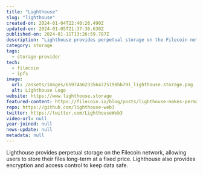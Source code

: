 ```yaml
---
title: "Lighthouse"
slug: "lighthouse"
created-on: 2024-01-04T22:40:26.490Z
updated-on: 2024-01-05T21:37:36.638Z
published-on: 2024-01-11T13:26:59.787Z
description: "Lighthouse provides perpetual storage on the Filecoin network, allowing users to store their files long-term at a fixed price."
category: storage
tags:
  - storage-provider
tech:
  - filecoin
  - ipfs
image:
  url: /assets/images/65974a6233564725198bb791_lighthouse.storage.png
  alt: Lighthouse Logo
website: https://www.lighthouse.storage
featured-content: https://filecoin.io/blog/posts/lighthouse-makes-permanent-storage-on-filecoin-easy-and-affordable/
repo: https://github.com/lighthouse-web3
twitter: https://twitter.com/LighthouseWeb3
video-url: null
year-joined: null
news-update: null
metadata: null
---
```


Lighthouse provides perpetual storage on the Filecoin network, allowing users to store their files long-term at a fixed price. Lighthouse also provides encryption and access control to keep data safe.

